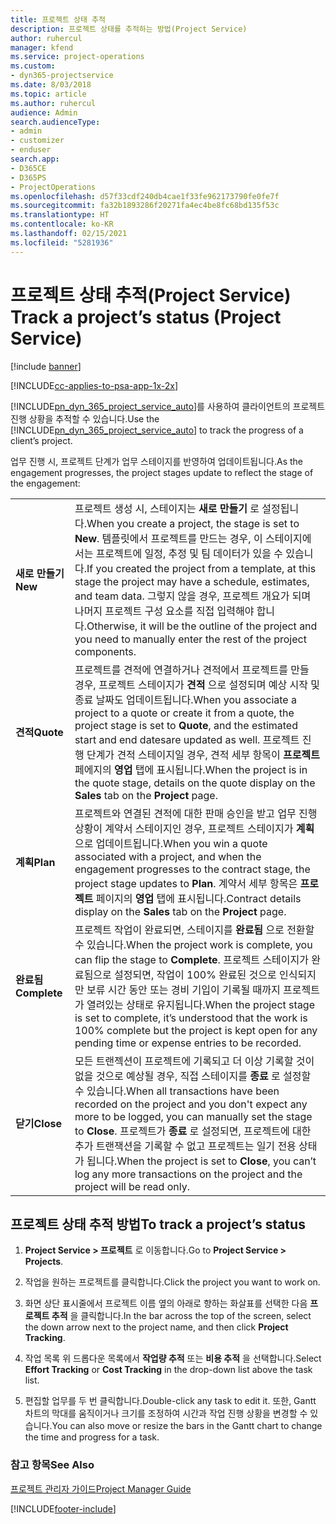 ```yaml
---
title: 프로젝트 상태 추적
description: 프로젝트 상태를 추적하는 방법(Project Service)
author: ruhercul
manager: kfend
ms.service: project-operations
ms.custom:
- dyn365-projectservice
ms.date: 8/03/2018
ms.topic: article
ms.author: ruhercul
audience: Admin
search.audienceType:
- admin
- customizer
- enduser
search.app:
- D365CE
- D365PS
- ProjectOperations
ms.openlocfilehash: d57f33cdf240db4cae1f33fe962173790fe0fe7f
ms.sourcegitcommit: fa32b1893286f20271fa4ec4be8fc68bd135f53c
ms.translationtype: HT
ms.contentlocale: ko-KR
ms.lasthandoff: 02/15/2021
ms.locfileid: "5281936"
---
```

# <a name="track-a-projects-status-project-service"></a><span data-ttu-id="c68c3-103">프로젝트 상태 추적(Project Service) </span><span class="sxs-lookup"><span data-stu-id="c68c3-103">Track a project’s status (Project Service)</span></span>

[!include [banner](../includes/psa-now-project-operations.md)]

[!INCLUDE[cc-applies-to-psa-app-1x-2x](../includes/cc-applies-to-psa-app-1x-2x.md)]

<span data-ttu-id="c68c3-104">[!INCLUDE[pn_dyn_365_project_service_auto](../includes/pn-dyn-365-project-service-auto.md)]를 사용하여 클라이언트의 프로젝트 진행 상황을 추적할 수 있습니다.</span><span class="sxs-lookup"><span data-stu-id="c68c3-104">Use the [!INCLUDE[pn_dyn_365_project_service_auto](../includes/pn-dyn-365-project-service-auto.md)] to track the progress of a client’s project.</span></span>  

<span data-ttu-id="c68c3-105">업무 진행 시, 프로젝트 단계가 업무 스테이지를 반영하여 업데이트됩니다.</span><span class="sxs-lookup"><span data-stu-id="c68c3-105">As the engagement progresses, the project stages update to reflect the stage of the engagement:</span></span>  


|              |                                                                                                                                                                                                                                                                                                  |
|--------------|--------------------------------------------------------------------------------------------------------------------------------------------------------------------------------------------------------------------------------------------------------------------------------------------------|
|   <span data-ttu-id="c68c3-106">**새로 만들기**</span><span class="sxs-lookup"><span data-stu-id="c68c3-106">**New**</span></span>    | <span data-ttu-id="c68c3-107">프로젝트 생성 시, 스테이지는 **새로 만들기** 로 설정됩니다.</span><span class="sxs-lookup"><span data-stu-id="c68c3-107">When you create a project, the stage is set to **New**.</span></span> <span data-ttu-id="c68c3-108">템플릿에서 프로젝트를 만드는 경우, 이 스테이지에서는 프로젝트에 일정, 추정 및 팀 데이터가 있을 수 있습니다.</span><span class="sxs-lookup"><span data-stu-id="c68c3-108">If you created the project from a template, at this stage the project may have a schedule, estimates, and team data.</span></span> <span data-ttu-id="c68c3-109">그렇지 않을 경우, 프로젝트 개요가 되며 나머지 프로젝트 구성 요소를 직접 입력해야 합니다.</span><span class="sxs-lookup"><span data-stu-id="c68c3-109">Otherwise, it will be the outline of the project and you need to manually enter the rest of the project components.</span></span> |
|  <span data-ttu-id="c68c3-110">**견적**</span><span class="sxs-lookup"><span data-stu-id="c68c3-110">**Quote**</span></span>   |      <span data-ttu-id="c68c3-111">프로젝트를 견적에 연결하거나 견적에서 프로젝트를 만들 경우, 프로젝트 스테이지가 **견적** 으로 설정되며 예상 시작 및 종료 날짜도 업데이트됩니다.</span><span class="sxs-lookup"><span data-stu-id="c68c3-111">When you associate a project to a quote or create it from a quote, the project stage is set to **Quote**, and the estimated start and end datesare updated as well.</span></span> <span data-ttu-id="c68c3-112">프로젝트 진행 단계가 견적 스테이지일 경우, 견적 세부 항목이 **프로젝트** 페에지의 **영업** 탭에 표시됩니다.</span><span class="sxs-lookup"><span data-stu-id="c68c3-112">When the project is in the quote stage, details on the quote display on the **Sales** tab on the **Project** page.</span></span>      |
|   <span data-ttu-id="c68c3-113">**계획**</span><span class="sxs-lookup"><span data-stu-id="c68c3-113">**Plan**</span></span>   |                                     <span data-ttu-id="c68c3-114">프로젝트와 연결된 견적에 대한 판매 승인을 받고 업무 진행 상황이 계약서 스테이지인 경우, 프로젝트 스테이지가 **계획** 으로 업데이트됩니다.</span><span class="sxs-lookup"><span data-stu-id="c68c3-114">When you win a quote associated with a project, and when the engagement progresses to the contract stage, the project stage updates to **Plan**.</span></span> <span data-ttu-id="c68c3-115">계약서 세부 항목은 **프로젝트** 페이지의 **영업** 탭에 표시됩니다.</span><span class="sxs-lookup"><span data-stu-id="c68c3-115">Contract details display on the **Sales** tab on the **Project** page.</span></span>                                      |
| <span data-ttu-id="c68c3-116">**완료됨**</span><span class="sxs-lookup"><span data-stu-id="c68c3-116">**Complete**</span></span> |                    <span data-ttu-id="c68c3-117">프로젝트 작업이 완료되면, 스테이지를 **완료됨** 으로 전환할 수 있습니다.</span><span class="sxs-lookup"><span data-stu-id="c68c3-117">When the project work is complete, you can flip the stage to **Complete**.</span></span> <span data-ttu-id="c68c3-118">프로젝트 스테이지가 완료됨으로 설정되면, 작업이 100% 완료된 것으로 인식되지만 보류 시간 동안 또는 경비 기입이 기록될 때까지 프로젝트가 열려있는 상태로 유지됩니다.</span><span class="sxs-lookup"><span data-stu-id="c68c3-118">When the project stage is set to complete, it’s understood that the work is 100% complete but the project is kept open for any pending time or expense entries to be recorded.</span></span>                     |
|  <span data-ttu-id="c68c3-119">**닫기**</span><span class="sxs-lookup"><span data-stu-id="c68c3-119">**Close**</span></span>   |           <span data-ttu-id="c68c3-120">모든 트랜젝션이 프로젝트에 기록되고 더 이상 기록할 것이 없을 것으로 예상될 경우, 직접 스테이지를 **종료** 로 설정할 수 있습니다.</span><span class="sxs-lookup"><span data-stu-id="c68c3-120">When all transactions have been recorded on the project and you don't expect any more to be logged, you can manually set the stage to **Close**.</span></span> <span data-ttu-id="c68c3-121">프로젝트가 **종료** 로 설정되면, 프로젝트에 대한 추가 트랜잭션을 기록할 수 없고 프로젝트는 일기 전용 상태가 됩니다.</span><span class="sxs-lookup"><span data-stu-id="c68c3-121">When the project is set to **Close**, you can’t log any more transactions on the project and the project will be read only.</span></span>           |

## <a name="to-track-a-projects-status"></a><span data-ttu-id="c68c3-122">프로젝트 상태 추적 방법</span><span class="sxs-lookup"><span data-stu-id="c68c3-122">To track a project’s status</span></span>  

1.  <span data-ttu-id="c68c3-123">**Project Service > 프로젝트** 로 이동합니다.</span><span class="sxs-lookup"><span data-stu-id="c68c3-123">Go to **Project Service > Projects**.</span></span>  

2.  <span data-ttu-id="c68c3-124">작업을 원하는 프로젝트를 클릭합니다.</span><span class="sxs-lookup"><span data-stu-id="c68c3-124">Click the project you want to work on.</span></span>  

3.  <span data-ttu-id="c68c3-125">화면 상단 표시줄에서 프로젝트 이름 옆의 아래로 향하는 화살표를 선택한 다음 **프로젝트 추적** 을 클릭합니다.</span><span class="sxs-lookup"><span data-stu-id="c68c3-125">In the bar across the top of the screen, select the down arrow next to the project name, and then click **Project Tracking**.</span></span>  

4.  <span data-ttu-id="c68c3-126">작업 목록 위 드롭다운 목록에서 **작업량 추적** 또는 **비용 추적** 을 선택합니다.</span><span class="sxs-lookup"><span data-stu-id="c68c3-126">Select **Effort Tracking** or **Cost Tracking** in the drop-down list above the task list.</span></span>  

5.  <span data-ttu-id="c68c3-127">편집할 업무를 두 번 클릭합니다.</span><span class="sxs-lookup"><span data-stu-id="c68c3-127">Double-click any task to edit it.</span></span> <span data-ttu-id="c68c3-128">또한, Gantt 차트의 막대를 움직이거나 크기를 조정하여 시간과 작업 진행 상황을 변경할 수 있습니다.</span><span class="sxs-lookup"><span data-stu-id="c68c3-128">You can also move or resize the bars in the Gantt chart to change the time and progress for a task.</span></span>  

### <a name="see-also"></a><span data-ttu-id="c68c3-129">참고 항목</span><span class="sxs-lookup"><span data-stu-id="c68c3-129">See Also</span></span>  
 [<span data-ttu-id="c68c3-130">프로젝트 관리자 가이드</span><span class="sxs-lookup"><span data-stu-id="c68c3-130">Project Manager Guide</span></span>](../psa/project-manager-guide.md)


[!INCLUDE[footer-include](../includes/footer-banner.md)]